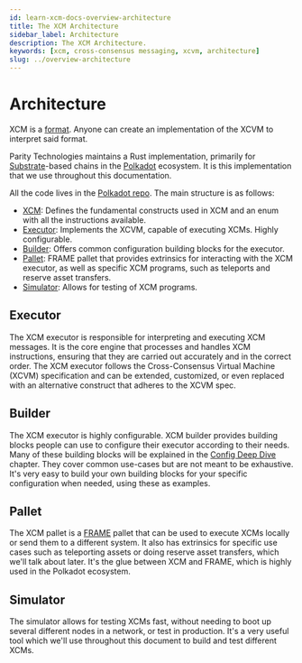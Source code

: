```yaml
---
id: learn-xcm-docs-overview-architecture
title: The XCM Architecture
sidebar_label: Architecture
description: The XCM Architecture.
keywords: [xcm, cross-consensus messaging, xcvm, architecture]
slug: ../overview-architecture
---
```


# Architecture

XCM is a [format](https://github.com/paritytech/xcm-format). Anyone can create an implementation of
the XCVM to interpret said format.

Parity Technologies maintains a Rust implementation, primarily for
[Substrate](https://substrate.io/)-based chains in the [Polkadot](https://polkadot.network/)
ecosystem. It is this implementation that we use throughout this documentation.

All the code lives in the
[Polkadot repo](https://github.com/paritytech/polkadot-sdk/tree/master/polkadot/xcm). The main
structure is as follows:

- [XCM](https://github.com/paritytech/polkadot-sdk/tree/master/polkadot/xcm/src): Defines the
  fundamental constructs used in XCM and an enum with all the instructions available.
- [Executor](https://github.com/paritytech/polkadot-sdk/tree/master/polkadot/xcm/xcm-executor/src):
  Implements the XCVM, capable of executing XCMs. Highly configurable.
- [Builder](https://github.com/paritytech/polkadot-sdk/tree/master/polkadot/xcm/xcm-builder/src):
  Offers common configuration building blocks for the executor.
- [Pallet](https://github.com/paritytech/polkadot-sdk/tree/master/polkadot/xcm/pallet-xcm/src):
  FRAME pallet that provides extrinsics for interacting with the XCM executor, as well as specific
  XCM programs, such as teleports and reserve asset transfers.
- [Simulator](https://github.com/paritytech/polkadot-sdk/tree/master/polkadot/xcm/xcm-simulator/example/src):
  Allows for testing of XCM programs.

## Executor

The XCM executor is responsible for interpreting and executing XCM messages. It is the core engine
that processes and handles XCM instructions, ensuring that they are carried out accurately and in
the correct order. The XCM executor follows the Cross-Consensus Virtual Machine (XCVM) specification
and can be extended, customized, or even replaced with an alternative construct that adheres to the
XCVM spec.

## Builder

The XCM executor is highly configurable. XCM builder provides building blocks people can use to
configure their executor according to their needs. Many of these building blocks will be explained
in the [Config Deep Dive](../executor_config/config.md) chapter. They cover common use-cases but are
not meant to be exhaustive. It's very easy to build your own building blocks for your specific
configuration when needed, using these as examples.

## Pallet

The XCM pallet is a [FRAME](https://docs.substrate.io/quick-start/substrate-at-a-glance/) pallet
that can be used to execute XCMs locally or send them to a different system. It also has extrinsics
for specific use cases such as teleporting assets or doing reserve asset transfers, which we'll talk
about later. It's the glue between XCM and FRAME, which is highly used in the Polkadot ecosystem.

## Simulator

The simulator allows for testing XCMs fast, without needing to boot up several different nodes in a
network, or test in production. It's a very useful tool which we'll use throughout this document to
build and test different XCMs.
